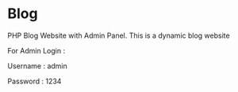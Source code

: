 # Blog
PHP Blog Website with Admin Panel.
This is a dynamic blog website 

For Admin Login : 

Username : admin

Password : 1234
